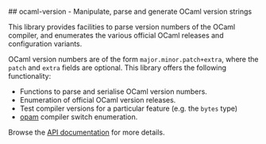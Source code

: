 ## ocaml-version - Manipulate, parse and generate OCaml version strings

This library provides facilities to parse version numbers of the OCaml
compiler, and enumerates the various official OCaml releases and configuration
variants.

OCaml version numbers are of the form `major.minor.patch+extra`, where the
`patch` and `extra` fields are optional.  This library offers the following
functionality:

- Functions to parse and serialise OCaml version numbers.
- Enumeration of official OCaml version releases.
- Test compiler versions for a particular feature (e.g. the `bytes` type)
- [opam](https://opam.ocaml.org) compiler switch enumeration.

Browse the [API documentation](http://docs.mirage.io/ocaml-version) for more
details.
